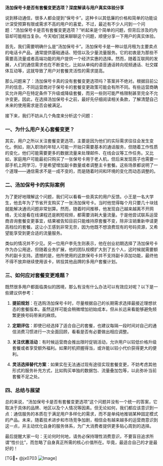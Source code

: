 **汤加保号卡是否有套餐变更选项？深度解读与用户真实体验分享**

说到移动通信，很多人都会提到“保号卡”。这种卡以其低廉的价格和简单的功能设计深受预算有限或需求不高的用户的喜爱。不过，最近有不少人问到一个问题：“汤加保号卡是否有套餐变更选项？”听起来是个简单的问题，但背后涉及的内容却可能相当复杂。今天咱们就来聊聊这个问题，顺便分享一下用户的真实体验。

首先，我们需要明确什么是“汤加保号卡”。汤加保号卡是一种以低月租为主要卖点的电话卡产品，通常提供基础通话、短信以及少量流量服务。它的初衷是为那些不需要高流量或者高端功能的用户提供一个经济实惠的选择。然而，随着互联网的发展，人们的通信需求也在不断变化，比如从单纯的语音通话转向视频通话、社交媒体互动等，这就导致了用户对套餐灵活性的需求提高。

那么问题来了：汤加保号卡真的没有套餐变更选项吗？答案并不绝对。根据目前公开的信息，不同运营商对于保号卡的套餐变更政策可能会有所不同。有些运营商确实允许用户在特定条件下升级或降级套餐，而另一些则可能严格限制甚至完全不允许变更。因此，在选择汤加保号卡之前，最好先仔细阅读相关条款，了解清楚自己未来的使用需求是否会被满足。

接下来，我们不妨从几个角度来分析这个问题：

### 一、为什么用户关心套餐变更？

其实，用户之所以关注套餐变更选项，主要是因为他们的实际需求往往会发生变化。例如，刚入职场的年轻人可能一开始只需要基本的通话服务，但随着工作性质的变化，他们可能需要更多的数据流量来处理邮件、在线会议等工作任务。又比如，家庭用户可能最初只购买了一张保号卡用于老人机，但后来发现孩子也需要一部手机上网学习，于是希望增加副卡数量或者调整主卡套餐。这些场景都说明了一个道理——通信需求不是一成不变的，而是随着时间和环境的变化而动态调整的。

### 二、汤加保号卡的实际案例

为了更好地理解这个问题，我们可以看看一些真实的用户反馈。小王是一名大学生，他去年为了节省开支购买了一张汤加保号卡。当时他觉得每个月只要几十块钱就能解决通讯问题非常划算。然而，随着时间推移，他发现自己越来越离不开网络，无论是看在线课程还是刷短视频，都需要消耗大量流量。于是他尝试联系运营商咨询套餐变更事宜，结果被告知目前只能维持原套餐不变，除非注销重新申请更高档位的套餐。这让小王感到非常无奈，因为他既不想浪费现有的号码资源，又希望能享受到更合适的流量服务。

类似的情况并不少见。另一位用户李先生则表示，他在创业初期选择了汤加保号卡作为办公用途，但随着业务扩展，他的团队规模扩大到了五个人，这时候就需要额外的副卡支持。遗憾的是，他所使用的这款保号卡并不支持副卡添加功能，最终他不得不放弃继续使用该卡，转投其他品牌的多用户套餐计划。

### 三、如何应对套餐变更难题？

既然很多用户都面临类似的困境，那么有没有什么办法可以有效应对呢？以下是一些建议供参考：

1. **提前规划**：在选购汤加保号卡时，尽量根据自己的长期需求选择最接近理想状态的套餐版本。虽然这样可能会稍微增加初始成本，但从长远来看能够避免频繁更换号码带来的麻烦。
   
2. **定期评估**：即使已经选择了适合自己的套餐，也建议每隔一段时间对自己的通信消费习惯进行一次全面回顾，看看是否有必要做出相应调整。

3. **关注优惠活动**：有时候运营商会推出限时促销活动，允许用户以较低价格升级套餐或者享受额外福利。如果时机把握得当，或许能以较小代价获得更大的便利。

4. **灵活选择替代方案**：如果实在无法通过现有途径实现套餐变更，不妨考虑其他形式的服务补充方式，比如购买单独的数据包、流量叠加包等，以此弥补当前套餐不足之处。

### 四、总结与展望

总的来说，“汤加保号卡是否有套餐变更选项”这个问题并没有一个统一的答案，它取决于具体的品牌、地区以及个人情况等因素。但无论如何，我们都应该意识到一点：通信服务的本质在于满足用户多样化的需求，而不是单纯地推销某种固定模式的产品。未来，随着技术进步和市场竞争加剧，相信会有越来越多的运营商意识到这一点，并主动优化自身的服务体系，为广大消费者提供更多贴心周到的选择。

最后提醒大家一句：无论何时何地，请务必保持理性消费意识，不要盲目追求所谓“性价比”，而忽略了自身真正所需的核心价值所在。毕竟，最适合自己的才是最好的！

[TG💪+ @jx0703 ![Image](https://github.com/user-attachments/assets/dbca1d08-cadb-493c-b0ec-ad6f7a83f270)]